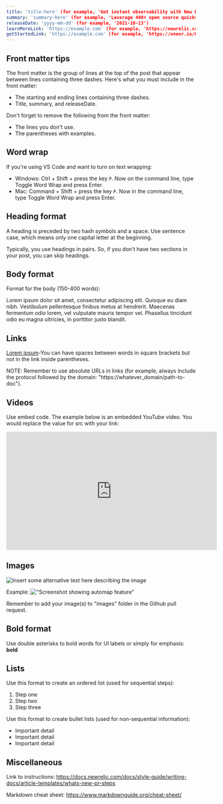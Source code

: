 ```yaml
---
title: 'title-here' (for example, 'Get instant observability with New Relic I/O')
summary: 'summary-here' (for example, 'Leverage 400+ open source quickstarts to get started monitoring your stack')
releaseDate: 'yyyy-mm-dd' (for example, '2021-10-13')
learnMoreLink: 'https://example.com' (for example, 'https://newrelic.com/blog/nerdlog/instant-observability-quickstarts') (Link to docs or blog)
getStartedLink: 'https://example.com' (for example, 'https://onenr.io/0X8woDWyJRx') (Link to the GitHub repo, NR1 in-product UI, or instructions from docs or blog)
---
```

## Front matter tips 

The front matter is the group of lines at the top of the post that appear between lines containing three dashes. Here's what you must include in the front matter:

* The starting and ending lines containing three dashes.
* Title, summary, and releaseDate. 

Don't forget to remove the following from the front matter:

* The lines you don't use.
* The parentheses with examples.

## Word wrap

If you're using VS Code and want to turn on text wrapping:

* Windows: Ctrl + Shift + press the key `P`. Now on the command line, type Toggle Word Wrap and press Enter.
* Mac: Command + Shift + press the key `P`. Now in the command line, type Toggle Word Wrap and press Enter.

## Heading format 

A heading is preceded by two hash symbols and a space. Use sentence case, which means only one capital letter at the beginning.

Typically, you use headings in pairs. So, if you don't have two sections in your post, you can skip headings.

## Body format

Format for the body (150-400 words):

Lorem ipsum dolor sit amet, consectetur adipiscing elit. Quisque eu diam nibh. Vestibulum pellentesque finibus metus at hendrerit. Maecenas fermentum odio lorem, vel vulputate mauris tempor vel. Phasellus tincidunt odio eu magna ultricies, in porttitor justo blandit. 

## Links

[Lorem ipsum](https://example.com)-You can have spaces between words in square brackets but not in the link inside parentheses.

NOTE: Remember to use absolute URLs in links (for example, always include the protocol followed by the domain: "https://whatever_domain/path-to-doc").

## Videos

Use embed code. The example below is an embedded YouTube video. You would replace the value for src with your link:

<iframe width="560" height="315" src="https://www.youtube.com/embed/04JP0ky_hjI" frameborder="0" allow="accelerometer; autoplay; clipboard-write; encrypted-media; gyroscope; picture-in-picture" allowfullscreen></iframe>

## Images

![Insert some alternative text here describing the image](./images/INSERT_IMAGE_FILE_NAME "Repeat the alternative text here as the title of the image")

Example: !["Screenshot showing automap feature"](./images/automap.png "Screenshot showing automap feature")

Remember to add your image(s) to "images" folder in the Github pull request. 

## Bold format

Use double asterisks to bold words for UI labels or simply for emphasis: **bold**

## Lists

Use this format to create an ordered list (used for sequential steps):
1. Step one
2. Step two
3. Step three

Use this format to create bullet lists (used for non-sequential information):
* Important detail
* Important detail
* Important detail

## Miscellaneous

Link to instructions: https://docs.newrelic.com/docs/style-guide/writing-docs/article-templates/whats-new-pr-steps

Markdown cheat sheet: https://www.markdownguide.org/cheat-sheet/